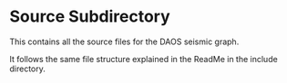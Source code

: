 # Source Subdirectory

This contains all the source files for the DAOS seismic graph.

It follows the same file structure explained in the ReadMe in the include directory.                                                                            
